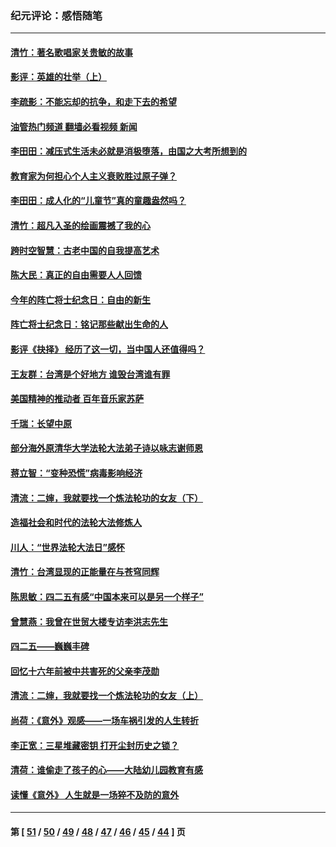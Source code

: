 ### 纪元评论：感悟随笔
---
#### [清竹：著名歌唱家关贵敏的故事](../../pages/nsc1035/n13025435.md?06170330) 
#### [影评：英雄的壮举（上）](../../pages/nsc1035/n13024688.md?06170330) 
#### [李疏影：不能忘却的抗争，和走下去的希望](../../pages/nsc1035/n13022097.md?06170330) 
#### [油管热门频道 翻墙必看视频 新闻](ok?06170330)
#### [李田田：减压式生活未必就是消极堕落，由国之大考所想到的](../../pages/nsc1035/n13017621.md?06170330) 
#### [教育家为何担心个人主义衰败胜过原子弹？](../../pages/nsc1035/n13002969.md?06170330) 
#### [李田田：成人化的“儿童节”真的童趣盎然吗？](../../pages/nsc1035/n13000386.md?06170330) 
#### [清竹：超凡入圣的绘画震撼了我的心](../../pages/nsc1035/n12993985.md?06170330) 
#### [跨时空智慧：古老中国的自我提高艺术](../../pages/nsc1035/n12988506.md?06170330) 
#### [陈大民：真正的自由需要人人回馈](../../pages/nsc1035/n12990148.md?06170330) 
#### [今年的阵亡将士纪念日：自由的新生](../../pages/nsc1035/n12989540.md?06170330) 
#### [阵亡将士纪念日：铭记那些献出生命的人](../../pages/nsc1035/n12985418.md?06170330) 
#### [影评《抉择》 经历了这一切，当中国人还值得吗？](../../pages/nsc1035/n12983029.md?06170330) 
#### [王友群：台湾是个好地方 谁毁台湾谁有罪](../../pages/nsc1035/n12977761.md?06170330) 
#### [美国精神的推动者 百年音乐家苏萨](../../pages/nsc1035/n12974542.md?06170330) 
#### [千瑞：长望中原](../../pages/nsc1035/n12976554.md?06170330) 
#### [部分海外原清华大学法轮大法弟子诗以咏志谢师恩](../../pages/nsc1035/n12957723.md?06170330) 
#### [蒋立智：“变种恐慌”病毒影响经济](../../pages/nsc1035/n12955438.md?06170330) 
#### [清流：二婶，我就要找一个炼法轮功的女友（下）](../../pages/nsc1035/n12953189.md?06170330) 
#### [造福社会和时代的法轮大法修炼人](../../pages/nsc1035/n12944018.md?06170330) 
#### [川人：“世界法轮大法日”感怀](../../pages/nsc1035/n12932771.md?06170330) 
#### [清竹：台湾显现的正能量在与苍穹同辉](../../pages/nsc1035/n12928084.md?06170330) 
#### [陈思敏：四二五有感“中国本来可以是另一个样子”](../../pages/nsc1035/n12902318.md?06170330) 
#### [曾慧燕：我曾在世贸大楼专访李洪志先生](../../pages/nsc1035/n12898729.md?06170330) 
#### [四二五——巍巍丰碑](../../pages/nsc1035/n12893609.md?06170330) 
#### [回忆十六年前被中共害死的父亲李茂勋](../../pages/nsc1035/n12880270.md?06170330) 
#### [清流：二婶，我就要找一个炼法轮功的女友（上）](../../pages/nsc1035/n12879174.md?06170330) 
#### [尚荷：《意外》观感——一场车祸引发的人生转折](../../pages/nsc1035/n12877867.md?06170330) 
#### [李正宽：三星堆藏密钥 打开尘封历史之锁？](../../pages/nsc1035/n12877650.md?06170330) 
#### [清荷：谁偷走了孩子的心——大陆幼儿园教育有感](../../pages/nsc1035/n12871130.md?06170330) 
#### [读懂《意外》 人生就是一场猝不及防的意外](../../pages/nsc1035/n12869689.md?06170330) 

---
#### 第 [ [51](./51.md?06170330) / [50](./50.md?06170330) / [49](./49.md?06170330) / [48](./48.md?06170330) / [47](./47.md?06170330) / [46](./46.md?06170330) / [45](./45.md?06170330) / [44](./44.md?06170330) ] 页
